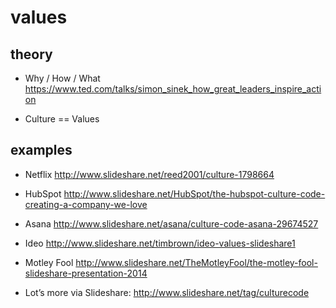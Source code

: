 # values

## theory

 - Why / How / What
   https://www.ted.com/talks/simon_sinek_how_great_leaders_inspire_action

 - Culture == Values

## examples

- Netflix
  http://www.slideshare.net/reed2001/culture-1798664

- HubSpot
  http://www.slideshare.net/HubSpot/the-hubspot-culture-code-creating-a-company-we-love

- Asana
  http://www.slideshare.net/asana/culture-code-asana-29674527

- Ideo
  http://www.slideshare.net/timbrown/ideo-values-slideshare1

- Motley Fool
  http://www.slideshare.net/TheMotleyFool/the-motley-fool-slideshare-presentation-2014

- Lot’s more via Slideshare:
  http://www.slideshare.net/tag/culturecode

